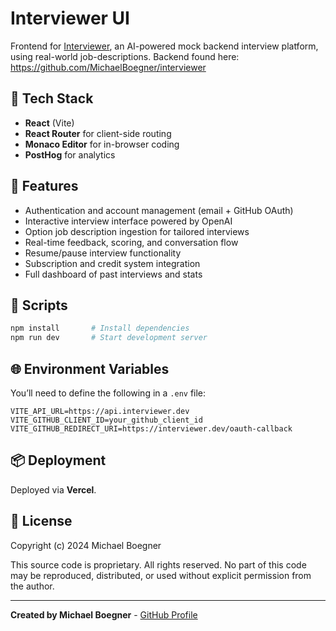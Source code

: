 # Interviewer UI

Frontend for [Interviewer](https://interviewer.dev), an AI-powered mock backend interview platform, using real-world job-descriptions. Backend found here: https://github.com/MichaelBoegner/interviewer

## 🔧 Tech Stack

- **React** (Vite)
- **React Router** for client-side routing
- **Monaco Editor** for in-browser coding
- **PostHog** for analytics

## 🚀 Features 

- Authentication and account management (email + GitHub OAuth)
- Interactive interview interface powered by OpenAI
- Option job description ingestion for tailored interviews
- Real-time feedback, scoring, and conversation flow
- Resume/pause interview functionality
- Subscription and credit system integration
- Full dashboard of past interviews and stats 

## 🧪 Scripts

```bash
npm install       # Install dependencies
npm run dev       # Start development server
```

## 🌐 Environment Variables

You’ll need to define the following in a `.env` file:

```env
VITE_API_URL=https://api.interviewer.dev
VITE_GITHUB_CLIENT_ID=your_github_client_id
VITE_GITHUB_REDIRECT_URI=https://interviewer.dev/oauth-callback
```

## 📦 Deployment

Deployed via **Vercel**. 

## 📜 License

Copyright (c) 2024 Michael Boegner

This source code is proprietary. 
All rights reserved. No part of this code may be reproduced, distributed, or used 
without explicit permission from the author.

---

**Created by Michael Boegner** - [GitHub Profile](https://github.com/michaelboegner)
